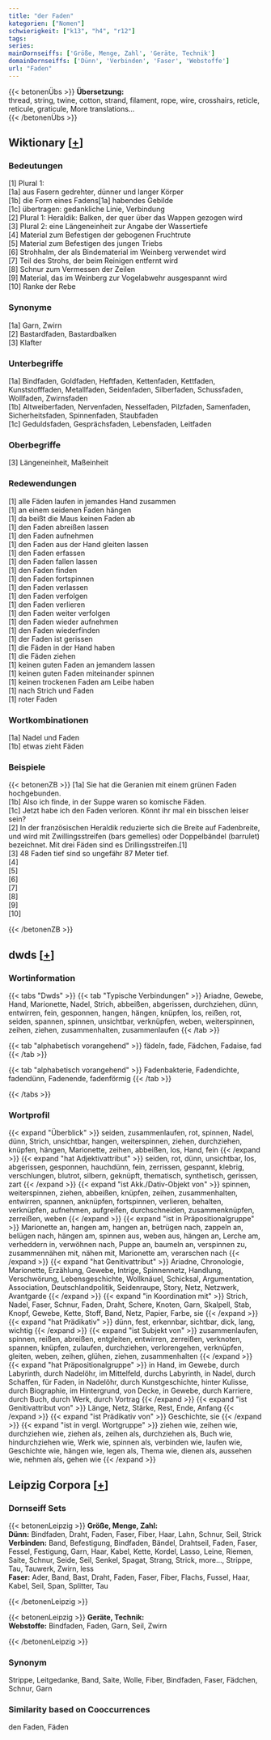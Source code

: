 ```yaml
---
title: "der Faden"
kategorien: ["Nomen"]
schwierigkeit: ["k13", "h4", "r12"]
tags:
series:
mainDornseiffs: ['Größe, Menge, Zahl', 'Geräte, Technik']
domainDornseiffs: ['Dünn', 'Verbinden', 'Faser', 'Webstoffe']
url: "Faden"
---
```


{{< betonenÜbs >}}
**Übersetzung:**  
thread, string, twine, cotton, strand, filament, rope, wire, crosshairs, reticle, reticule, graticule, More translations...  
{{< /betonenÜbs >}}

## Wiktionary [[+](https://de.wiktionary.org/wiki/Faden)]

### Bedeutungen
[1] Plural 1:  
[1a] aus Fasern gedrehter, dünner und langer Körper  
[1b] die Form eines Fadens[1a] habendes Gebilde  
[1c] übertragen: gedankliche Linie, Verbindung  
[2] Plural 1: Heraldik: Balken, der quer über das Wappen gezogen wird  
[3] Plural 2: eine Längeneinheit zur Angabe der Wassertiefe  
[4] Material zum Befestigen der gebogenen Fruchtrute  
[5] Material zum Befestigen des jungen Triebs  
[6] Strohhalm, der als Bindematerial im Weinberg verwendet wird  
[7] Teil des Strohs, der beim Reinigen entfernt wird  
[8] Schnur zum Vermessen der Zeilen  
[9] Material, das im Weinberg zur Vogelabwehr ausgespannt wird  
[10] Ranke der Rebe  

### Synonyme
[1a] Garn, Zwirn  
[2] Bastardfaden, Bastardbalken  
[3] Klafter  

### Unterbegriffe
[1a] Bindfaden, Goldfaden, Heftfaden, Kettenfaden, Kettfaden, Kunststofffaden, Metallfaden, Seidenfaden, Silberfaden, Schussfaden, Wollfaden, Zwirnsfaden  
[1b] Altweiberfaden, Nervenfaden, Nesselfaden, Pilzfaden, Samenfaden, Sicherheitsfaden, Spinnenfaden, Staubfaden  
[1c] Geduldsfaden, Gesprächsfaden, Lebensfaden, Leitfaden  

### Oberbegriffe
[3] Längeneinheit, Maßeinheit  

### Redewendungen
[1] alle Fäden laufen in jemandes Hand zusammen  
[1] an einem seidenen Faden hängen  
[1] da beißt die Maus keinen Faden ab  
[1] den Faden abreißen lassen  
[1] den Faden aufnehmen  
[1] den Faden aus der Hand gleiten lassen  
[1] den Faden erfassen  
[1] den Faden fallen lassen  
[1] den Faden finden  
[1] den Faden fortspinnen  
[1] den Faden verlassen  
[1] den Faden verfolgen  
[1] den Faden verlieren  
[1] den Faden weiter verfolgen  
[1] den Faden wieder aufnehmen  
[1] den Faden wiederfinden  
[1] der Faden ist gerissen  
[1] die Fäden in der Hand haben  
[1] die Fäden ziehen  
[1] keinen guten Faden an jemandem lassen  
[1] keinen guten Faden miteinander spinnen  
[1] keinen trockenen Faden am Leibe haben  
[1] nach Strich und Faden  
[1] roter Faden  

### Wortkombinationen
[1a] Nadel und Faden  
[1b] etwas zieht Fäden  

### Beispiele
{{< betonenZB >}}
[1a] Sie hat die Geranien mit einem grünen Faden hochgebunden.  
[1b] Also ich finde, in der Suppe waren so komische Fäden.  
[1c] Jetzt habe ich den Faden verloren. Könnt ihr mal ein bisschen leiser sein?  
[2] In der französischen Heraldik reduzierte sich die Breite auf Fadenbreite, und wird mit Zwillingsstreifen (bars gemelles) oder Doppelbändel (barrulet) bezeichnet. Mit drei Fäden sind es Drillingsstreifen.[1]  
[3] 48 Faden tief sind so ungefähr 87 Meter tief.  
[4]  
[5]  
[6]  
[7]  
[8]  
[9]  
[10]  

{{< /betonenZB >}}


## dwds [[+](https://www.dwds.de/wb/Faden)]

### Wortinformation
{{< tabs "Dwds" >}}
{{< tab "Typische Verbindungen" >}}
Ariadne, Gewebe, Hand, Marionette, Nadel, Strich, abbeißen, abgerissen, durchziehen, dünn, entwirren, fein, gesponnen, hangen, hängen, knüpfen, los, reißen, rot, seiden, spannen, spinnen, unsichtbar, verknüpfen, weben, weiterspinnen, zeihen, ziehen, zusammenhalten, zusammenlaufen
{{< /tab >}}

{{< tab "alphabetisch vorangehend" >}}
fädeln, fade, Fädchen, Fadaise, fad
{{< /tab >}}

{{< tab "alphabetisch vorangehend" >}}
Fadenbakterie, Fadendichte, fadendünn, Fadenende, fadenförmig
{{< /tab >}}

{{< /tabs >}}

### Wortprofil
{{< expand "Überblick" >}} seiden, zusammenlaufen, rot, spinnen, Nadel, dünn, Strich, unsichtbar, hangen, weiterspinnen, ziehen, durchziehen, knüpfen, hängen, Marionette, zeihen, abbeißen, los, Hand, fein {{< /expand >}}
{{< expand "hat Adjektivattribut" >}} seiden, rot, dünn, unsichtbar, los, abgerissen, gesponnen, hauchdünn, fein, zerrissen, gespannt, klebrig, verschlungen, blutrot, silbern, geknüpft, thematisch, synthetisch, gerissen, zart {{< /expand >}}
{{< expand "ist Akk./Dativ-Objekt von" >}} spinnen, weiterspinnen, ziehen, abbeißen, knüpfen, zeihen, zusammenhalten, entwirren, spannen, anknüpfen, fortspinnen, verlieren, behalten, verknüpfen, aufnehmen, aufgreifen, durchschneiden, zusammenknüpfen, zerreißen, weben {{< /expand >}}
{{< expand "ist in Präpositionalgruppe" >}} Marionette an, hangen am, hangen an, betrügen nach, zappeln an, belügen nach, hängen am, spinnen aus, weben aus, hängen an, Lerche am, verheddern in, verwöhnen nach, Puppe an, baumeln an, verspinnen zu, zusammennähen mit, nähen mit, Marionette am, verarschen nach {{< /expand >}}
{{< expand "hat Genitivattribut" >}} Ariadne, Chronologie, Marionette, Erzählung, Gewebe, Intrige, Spinnennetz, Handlung, Verschwörung, Lebensgeschichte, Wollknäuel, Schicksal, Argumentation, Association, Deutschlandpolitik, Seidenraupe, Story, Netz, Netzwerk, Avantgarde {{< /expand >}}
{{< expand "in Koordination mit" >}} Strich, Nadel, Faser, Schnur, Faden, Draht, Schere, Knoten, Garn, Skalpell, Stab, Knopf, Gewebe, Kette, Stoff, Band, Netz, Papier, Farbe, sie {{< /expand >}}
{{< expand "hat Prädikativ" >}} dünn, fest, erkennbar, sichtbar, dick, lang, wichtig {{< /expand >}}
{{< expand "ist Subjekt von" >}} zusammenlaufen, spinnen, reißen, abreißen, entgleiten, entwirren, zerreißen, verknoten, spannen, knüpfen, zulaufen, durchziehen, verlorengehen, verknüpfen, gleiten, weben, zeihen, glühen, ziehen, zusammenhalten {{< /expand >}}
{{< expand "hat Präpositionalgruppe" >}} in Hand, im Gewebe, durch Labyrinth, durch Nadelöhr, im Mittelfeld, durchs Labyrinth, in Nadel, durch Schaffen, für Faden, in Nadelöhr, durch Kunstgeschichte, hinter Kulisse, durch Biographie, im Hintergrund, von Decke, in Gewebe, durch Karriere, durch Buch, durch Werk, durch Vortrag {{< /expand >}}
{{< expand "ist Genitivattribut von" >}} Länge, Netz, Stärke, Rest, Ende, Anfang {{< /expand >}}
{{< expand "ist Prädikativ von" >}} Geschichte, sie {{< /expand >}}
{{< expand "ist in vergl. Wortgruppe" >}} ziehen wie, zeihen wie, durchziehen wie, ziehen als, zeihen als, durchziehen als, Buch wie, hindurchziehen wie, Werk wie, spinnen als, verbinden wie, laufen wie, Geschichte wie, hängen wie, legen als, Thema wie, dienen als, aussehen wie, nehmen als, gehen wie {{< /expand >}}

## Leipzig Corpora [[+](https://corpora.uni-leipzig.de/en/res?word=Faden&corpusId=deu_newscrawl-public_2018)]

### Dornseiff Sets
{{< betonenLeipzig >}}
**Größe, Menge, Zahl:**  
**Dünn:** Bindfaden, Draht, Faden, Faser, Fiber, Haar, Lahn, Schnur, Seil, Strick  
**Verbinden:** Band, Befestigung, Bindfaden, Bändel, Drahtseil, Faden, Faser, Fessel, Festigung, Garn, Haar, Kabel, Kette, Kordel, Lasso, Leine, Riemen, Saite, Schnur, Seide, Seil, Senkel, Spagat, Strang, Strick, more..., Strippe, Tau, Tauwerk, Zwirn, less  
**Faser:** Ader, Band, Bast, Draht, Faden, Faser, Fiber, Flachs, Fussel, Haar, Kabel, Seil, Span, Splitter, Tau  

{{< /betonenLeipzig >}}


{{< betonenLeipzig >}}
**Geräte, Technik:**  
**Webstoffe:** Bindfaden, Faden, Garn, Seil, Zwirn  

{{< /betonenLeipzig >}}

### Synonym
Strippe, Leitgedanke, Band, Saite, Wolle, Fiber, Bindfaden, Faser, Fädchen, Schnur, Garn


### Similarity based on Cooccurrences
den Faden, Fäden

